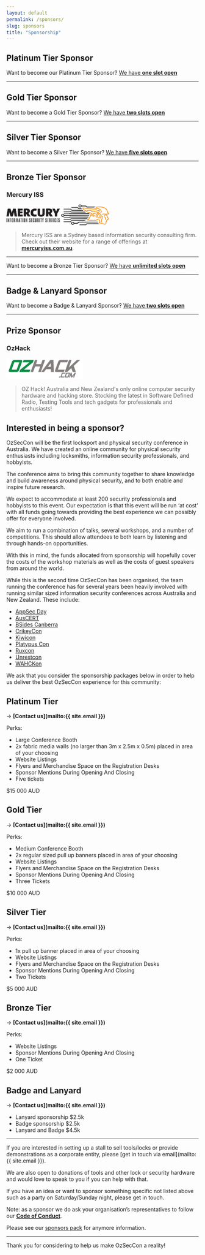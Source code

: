 ```yaml
---
layout: default
permalink: /sponsors/
slug: sponsors
title: "Sponsorship"
---
```


## Platinum Tier Sponsor

Want to become our Platinum Tier Sponsor? [We have **one slot open**](#platinum-tier)

***

## Gold Tier Sponsor

Want to become a Gold Tier Sponsor? [We have **two slots open**](#gold-tier)

***

## Silver Tier Sponsor

Want to become a Silver Tier Sponsor? [We have **five slots open**](#silver-tier)

***

## Bronze Tier Sponsor

### Mercury ISS

<a class="logo" href="http://mercuryiss.com.au/"><img src="/images/sponsors/mercuryiss-logo.jpg" alt="Mercury ISS logo" width="269" height="54" /></a>

> Mercury ISS are a Sydney based information security consulting firm. Check out their website for a range of offerings at [**mercuryiss.com.au**](http://mercuryiss.com.au/).

***

Want to become a Bronze Tier Sponsor? [We have **unlimited slots open**](#bronze-tier)

***
## Badge & Lanyard Sponsor

Want to become a Badge & Lanyard Sponsor? [We have **two slots open**](#badge-and-lanyard)

***

## Prize Sponsor

### OzHack

<a class="logo" href="https://www.ozhack.com/"><img src="/images/sponsors/ozhack-logo.png" alt="OzHack Logo" width="200"/></a>

>OZ Hack! Australia and New Zealand's only online computer security hardware and hacking store. Stocking the latest in Software Defined Radio, Testing Tools and tech gadgets for professionals and enthusiasts!

## Interested in being a sponsor?

OzSecCon will be the first locksport and physical security conference in Australia. We have created an online community for physical security enthusiasts including locksmiths, information security professionals, and hobbyists.

The conference aims to bring this community together to share knowledge and build awareness around physical security, and to both enable and inspire future research.

We expect to accommodate at least 200 security professionals and hobbyists to this event. Our expectation is that this event will be run ‘at cost’ with all funds going towards providing the best experience we can possibly offer for everyone involved.

We aim to run a combination of talks, several workshops, and a number of competitions. This should allow attendees to both learn by listening and through hands-on opportunities.

With this in mind, the funds allocated from sponsorship will hopefully cover the costs of the workshop materials as well as the costs of guest speakers from around the world.

While this is the second time OzSecCon has been organised, the team running the conference has for several years been heavily involved with running similar sized information security conferences across Australia and New Zealand. These include:

- [AppSec Day](https://www.eventbrite.com.au/e/owasp-melbourne-appsec-day-tickets-27378844862#)
- [AusCERT](https://conference.auscert.org.au/)
- [BSides Canberra](http://bsidesau.com.au/)
- [CrikeyCon](https://www.crikeycon.com/)
- [Kiwicon](https://kiwicon.org/)
- [Platypus Con](https://letsjusthackshit.org/platypuscon2016.html)
- [Ruxcon](https://ruxcon.org.au/)
- [Unrestcon](http://unre.st)
- [WAHCKon](https://wahckon.org.au/)

We ask that you consider the sponsorship packages below in order to help us deliver the best OzSecCon experience for this community:

## Platinum Tier

&rarr; **[Contact us](mailto:{{ site.email }})**

Perks:

- Large Conference Booth
- 2x fabric media walls (no larger than 3m x 2.5m x 0.5m) placed in area of your choosing
- Website Listings
- Flyers and Merchandise Space on the Registration Desks
- Sponsor Mentions During Opening And Closing
- Five tickets

$15 000 AUD

## Gold Tier

&rarr; **[Contact us](mailto:{{ site.email }})**

Perks:

- Medium Conference Booth
- 2x regular sized pull up banners placed in area of your choosing
- Website Listings
- Flyers and Merchandise Space on the Registration Desks
- Sponsor Mentions During Opening And Closing
- Three Tickets

$10 000 AUD

## Silver Tier

&rarr; **[Contact us](mailto:{{ site.email }})**

Perks:

- 1x pull up banner placed in area of your choosing
- Website Listings
- Flyers and Merchandise Space on the Registration Desks
- Sponsor Mentions During Opening And Closing
- Two Tickets

$5 000 AUD

## Bronze Tier

&rarr; **[Contact us](mailto:{{ site.email }})**

Perks:

- Website Listings
- Sponsor Mentions During Opening And Closing
- One Ticket

$2 000 AUD

## Badge and Lanyard

&rarr; **[Contact us](mailto:{{ site.email }})**

* Lanyard sponsorship $2.5k
* Badge sponsorship $2.5k
* Lanyard and Badge $4.5k

***

If you are interested in setting up a stall to sell tools/locks or provide demonstrations as a corporate entity, please [get in touch via email](mailto:{{ site.email }}).

We are also open to donations of tools and other lock or security hardware and would love to speak to you if you can help with that.

If you have an idea or want to sponsor something specific not listed above such as a party on Saturday/Sunday night, please get in touch.

Note: as a sponsor we do ask your organisation’s representatives to follow our [**Code of Conduct**](/conduct/).

Please see our [sponsors pack](/2018SponsorPack.pdf) for anymore information.

***

Thank you for considering to help us make OzSecCon a reality!
